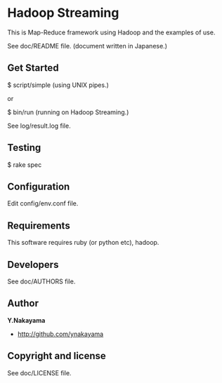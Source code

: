 Hadoop Streaming
================

This is Map-Reduce framework using Hadoop and the examples of use.

See doc/README file.
(document written in Japanese.)


Get Started
-----------

$ script/simple (using UNIX pipes.)

or

$ bin/run (running on Hadoop Streaming.)

See log/result.log file.


Testing
-------

$ rake spec


Configuration
-------------

Edit config/env.conf file.


Requirements
------------

This software requires
ruby (or python etc),
hadoop.


Developers
----------

See doc/AUTHORS file.


Author
------

**Y.Nakayama**

+ http://github.com/ynakayama


Copyright and license
---------------------

See doc/LICENSE file.

